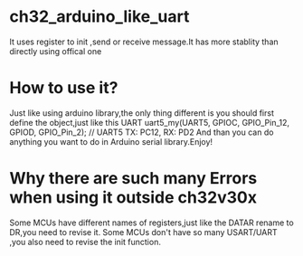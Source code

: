 # ch32_arduino_like_uart
It uses register to init ,send or receive message.It has more stablity than directly using offical one
# How to use it?
Just like using arduino library,the only thing different is you should first define the object,just like this UART uart5_my(UART5, GPIOC, GPIO_Pin_12, GPIOD, GPIO_Pin_2); // UART5 TX: PC12, RX: PD2
And than you can do anything you want to do in Arduino serial library.Enjoy!
# Why there are such many Errors when using it outside ch32v30x
Some MCUs have different names of registers,just like the DATAR rename to DR,you need to revise it.
Some MCUs don't have so many USART/UART ,you also need to revise the init function.
